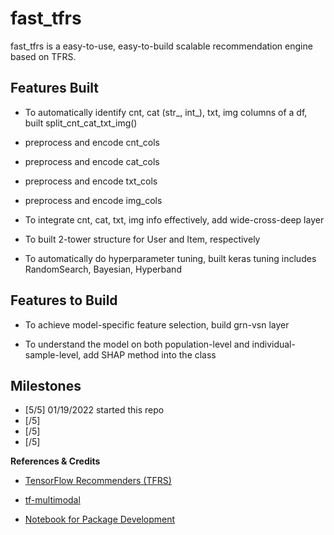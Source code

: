 # fast_tfrs

fast_tfrs is a easy-to-use, easy-to-build scalable recommendation engine based on TFRS.


## Features Built
- To automatically identify cnt, cat (str_, int_), txt, img columns of a df, built split_cnt_cat_txt_img()

- preprocess and encode cnt_cols

- preprocess and encode cat_cols

- preprocess and encode txt_cols

- preprocess and encode img_cols

- To integrate cnt, cat, txt, img info effectively, add wide-cross-deep layer

- To built 2-tower structure for User and Item, respectively

- To automatically do hyperparameter tuning, built keras tuning includes RandomSearch, Bayesian, Hyperband

## Features to Build
- To achieve model-specific feature selection, build grn-vsn layer

- To understand the model on both population-level and individual-sample-level, add SHAP method into the class

## Milestones

- [5/5] 01/19/2022 started this repo
- [/5] 
- [/5]
- [/5]

**References & Credits**

- [TensorFlow Recommenders (TFRS)](https://www.tensorflow.org/recommenders)

- [tf-multimodal](https://github.com/wjlgatech/tf-multimodal)

- [Notebook for Package Development](https://nbdev.fast.ai/tutorial.html)

